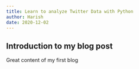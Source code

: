 ```yaml
---
title: Learn to analyze Twitter Data with Python
author: Harish
date: 2020-12-02
---
```


## Introduction to my blog post

Great content of my first blog
